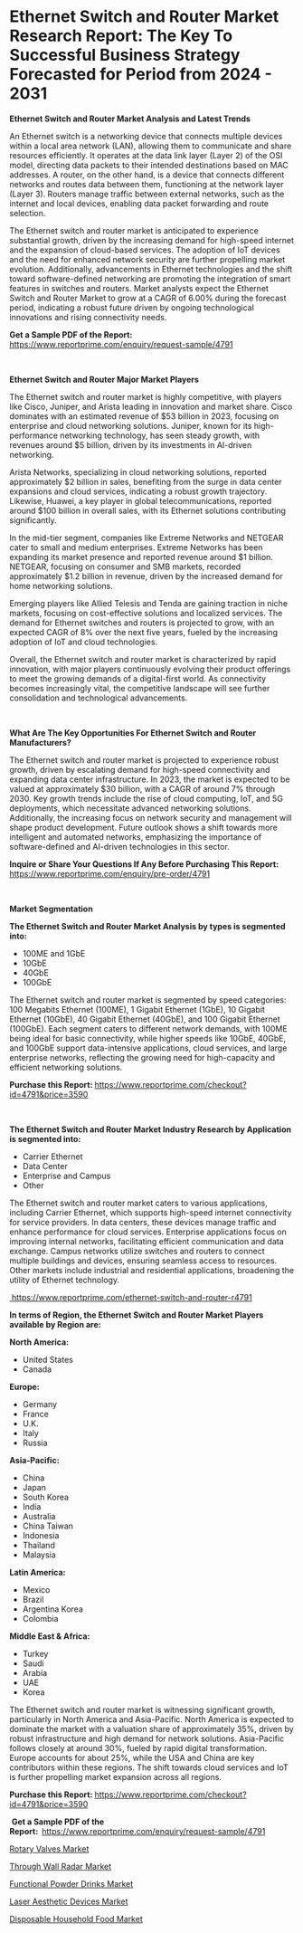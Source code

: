 <p><h1>Ethernet Switch and Router Market Research Report: The Key To Successful Business Strategy Forecasted for Period from 2024 - 2031</h1></p><p><strong>Ethernet Switch and Router Market Analysis and Latest Trends</strong></p>
<p><p>An Ethernet switch is a networking device that connects multiple devices within a local area network (LAN), allowing them to communicate and share resources efficiently. It operates at the data link layer (Layer 2) of the OSI model, directing data packets to their intended destinations based on MAC addresses. A router, on the other hand, is a device that connects different networks and routes data between them, functioning at the network layer (Layer 3). Routers manage traffic between external networks, such as the internet and local devices, enabling data packet forwarding and route selection.</p><p>The Ethernet switch and router market is anticipated to experience substantial growth, driven by the increasing demand for high-speed internet and the expansion of cloud-based services. The adoption of IoT devices and the need for enhanced network security are further propelling market evolution. Additionally, advancements in Ethernet technologies and the shift toward software-defined networking are promoting the integration of smart features in switches and routers. Market analysts expect the Ethernet Switch and Router Market to grow at a CAGR of 6.00% during the forecast period, indicating a robust future driven by ongoing technological innovations and rising connectivity needs.</p></p>
<p><strong>Get a Sample PDF of the Report:&nbsp;</strong> <a href="https://www.reportprime.com/enquiry/request-sample/4791?utm_campaign=1136&utm_medium=2&utm_source=Github&utm_content=ia&utm_term=10102024&utm_id=ethernet-switch-and-router">https://www.reportprime.com/enquiry/request-sample/4791</a></p>
<p>&nbsp;</p>
<p><strong>Ethernet Switch and Router Major Market Players</strong></p>
<p><p>The Ethernet switch and router market is highly competitive, with players like Cisco, Juniper, and Arista leading in innovation and market share. Cisco dominates with an estimated revenue of $53 billion in 2023, focusing on enterprise and cloud networking solutions. Juniper, known for its high-performance networking technology, has seen steady growth, with revenues around $5 billion, driven by its investments in AI-driven networking.</p><p>Arista Networks, specializing in cloud networking solutions, reported approximately $2 billion in sales, benefiting from the surge in data center expansions and cloud services, indicating a robust growth trajectory. Likewise, Huawei, a key player in global telecommunications, reported around $100 billion in overall sales, with its Ethernet solutions contributing significantly.</p><p>In the mid-tier segment, companies like Extreme Networks and NETGEAR cater to small and medium enterprises. Extreme Networks has been expanding its market presence and reported revenue around $1 billion. NETGEAR, focusing on consumer and SMB markets, recorded approximately $1.2 billion in revenue, driven by the increased demand for home networking solutions.</p><p>Emerging players like Allied Telesis and Tenda are gaining traction in niche markets, focusing on cost-effective solutions and localized services. The demand for Ethernet switches and routers is projected to grow, with an expected CAGR of 8% over the next five years, fueled by the increasing adoption of IoT and cloud technologies.</p><p>Overall, the Ethernet switch and router market is characterized by rapid innovation, with major players continuously evolving their product offerings to meet the growing demands of a digital-first world. As connectivity becomes increasingly vital, the competitive landscape will see further consolidation and technological advancements.</p></p>
<p>&nbsp;</p>
<p><strong>What Are The Key Opportunities For Ethernet Switch and Router Manufacturers?</strong></p>
<p><p>The Ethernet switch and router market is projected to experience robust growth, driven by escalating demand for high-speed connectivity and expanding data center infrastructure. In 2023, the market is expected to be valued at approximately $30 billion, with a CAGR of around 7% through 2030. Key growth trends include the rise of cloud computing, IoT, and 5G deployments, which necessitate advanced networking solutions. Additionally, the increasing focus on network security and management will shape product development. Future outlook shows a shift towards more intelligent and automated networks, emphasizing the importance of software-defined and AI-driven technologies in this sector.</p></p>
<p><strong>Inquire or Share Your Questions If Any Before Purchasing This Report:</strong> <a href="https://www.reportprime.com/enquiry/pre-order/4791?utm_campaign=1136&utm_medium=2&utm_source=Github&utm_content=ia&utm_term=10102024&utm_id=ethernet-switch-and-router">https://www.reportprime.com/enquiry/pre-order/4791</a></p>
<p>&nbsp;</p>
<p><strong>Market Segmentation</strong></p>
<p><strong>The Ethernet Switch and Router Market Analysis by types is segmented into:</strong></p>
<p><ul><li>100ME and 1GbE</li><li>10GbE</li><li>40GbE</li><li>100GbE</li></ul></p>
<p><p>The Ethernet switch and router market is segmented by speed categories: 100 Megabits Ethernet (100ME), 1 Gigabit Ethernet (1GbE), 10 Gigabit Ethernet (10GbE), 40 Gigabit Ethernet (40GbE), and 100 Gigabit Ethernet (100GbE). Each segment caters to different network demands, with 100ME being ideal for basic connectivity, while higher speeds like 10GbE, 40GbE, and 100GbE support data-intensive applications, cloud services, and large enterprise networks, reflecting the growing need for high-capacity and efficient networking solutions.</p></p>
<p><strong>Purchase this Report:&nbsp;</strong><a href="https://www.reportprime.com/checkout?id=4791&price=3590&utm_campaign=1136&utm_medium=2&utm_source=Github&utm_content=ia&utm_term=10102024&utm_id=ethernet-switch-and-router">https://www.reportprime.com/checkout?id=4791&price=3590</a></p>
<p>&nbsp;</p>
<p><strong>The Ethernet Switch and Router Market Industry Research by Application is segmented into:</strong></p>
<p><ul><li>Carrier Ethernet</li><li>Data Center</li><li>Enterprise and Campus</li><li>Other</li></ul></p>
<p><p>The Ethernet switch and router market caters to various applications, including Carrier Ethernet, which supports high-speed internet connectivity for service providers. In data centers, these devices manage traffic and enhance performance for cloud services. Enterprise applications focus on improving internal networks, facilitating efficient communication and data exchange. Campus networks utilize switches and routers to connect multiple buildings and devices, ensuring seamless access to resources. Other markets include industrial and residential applications, broadening the utility of Ethernet technology.</p></p>
<p><a href="https://www.reportprime.com/ethernet-switch-and-router-r4791?utm_campaign=1136&utm_medium=2&utm_source=Github&utm_content=ia&utm_term=10102024&utm_id=ethernet-switch-and-router">&nbsp;https://www.reportprime.com/ethernet-switch-and-router-r4791</a></p>
<p><strong>In terms of Region, the Ethernet Switch and Router Market Players available by Region are:</strong></p>
<p>
    <p> <strong> North America: </strong>
        <ul>
            <li>United States</li>
            <li>Canada</li>
        </ul>
        </p> 
    <p> <strong> Europe: </strong>
        <ul>
            <li>Germany</li>
            <li>France</li>
            <li>U.K.</li>
            <li>Italy</li>
            <li>Russia</li>
        </ul>
        </p> 
    <p> <strong> Asia-Pacific: </strong>
        <ul>
            <li>China</li>
            <li>Japan</li>
            <li>South Korea</li>
            <li>India</li>
            <li>Australia</li>
            <li>China Taiwan</li>
            <li>Indonesia</li>
            <li>Thailand</li>
            <li>Malaysia</li>
        </ul>
        </p> 
    <p> <strong> Latin America: </strong>
        <ul>
            <li>Mexico</li>
            <li>Brazil</li>
            <li>Argentina Korea</li>
            <li>Colombia</li>
        </ul>
        </p> 
    <p> <strong> Middle East & Africa: </strong>
        <ul>
            <li>Turkey</li>
            <li>Saudi</li>
            <li>Arabia</li>
            <li>UAE</li>
            <li>Korea</li>
        </ul>
    </p>
    </p>
<p><p>The Ethernet switch and router market is witnessing significant growth, particularly in North America and Asia-Pacific. North America is expected to dominate the market with a valuation share of approximately 35%, driven by robust infrastructure and high demand for network solutions. Asia-Pacific follows closely at around 30%, fueled by rapid digital transformation. Europe accounts for about 25%, while the USA and China are key contributors within these regions. The shift towards cloud services and IoT is further propelling market expansion across all regions.</p></p>
<p><strong>Purchase this Report: </strong><a href="https://www.reportprime.com/checkout?id=4791&price=3590&utm_campaign=1136&utm_medium=2&utm_source=Github&utm_content=ia&utm_term=10102024&utm_id=ethernet-switch-and-router">https://www.reportprime.com/checkout?id=4791&price=3590</a></p>
<p>&nbsp;<strong>Get a Sample PDF of the Report:&nbsp;&nbsp;</strong><a href="https://www.reportprime.com/enquiry/request-sample/4791?utm_campaign=1136&utm_medium=2&utm_source=Github&utm_content=ia&utm_term=10102024&utm_id=ethernet-switch-and-router">https://www.reportprime.com/enquiry/request-sample/4791</a></p>
<p><strong></strong></p>
<p><p><a href="https://www.linkedin.com/pulse/global-rotary-valves-market-status-2024-2031-forecast-kxsof?utm_campaign=1136&utm_medium=2&utm_source=Github&utm_content=ia&utm_term=10102024&utm_id=ethernet-switch-and-router">Rotary Valves Market</a></p><p><a href="https://www.linkedin.com/pulse/through-wall-radar-market-outlook-current-assessment-future-n3waf?utm_campaign=1136&utm_medium=2&utm_source=Github&utm_content=ia&utm_term=10102024&utm_id=ethernet-switch-and-router">Through Wall Radar Market</a></p><p><a href="https://issuu.com/reportprime-2/docs/functional-powder-drinks-market-siz_b0b701d803982d?utm_campaign=1136&utm_medium=2&utm_source=Github&utm_content=ia&utm_term=10102024&utm_id=ethernet-switch-and-router">Functional Powder Drinks Market</a></p><p><a href="https://www.linkedin.com/pulse/laser-aesthetic-devices-market-forecast-global-trends-analysis-emhee?utm_campaign=1136&utm_medium=2&utm_source=Github&utm_content=ia&utm_term=10102024&utm_id=ethernet-switch-and-router">Laser Aesthetic Devices Market</a></p><p><a href="https://issuu.com/reportprime-2/docs/disposable-household-food-market-si_6fa0f419d7f9b9?utm_campaign=1136&utm_medium=2&utm_source=Github&utm_content=ia&utm_term=10102024&utm_id=ethernet-switch-and-router">Disposable Household Food Market</a></p></p>
